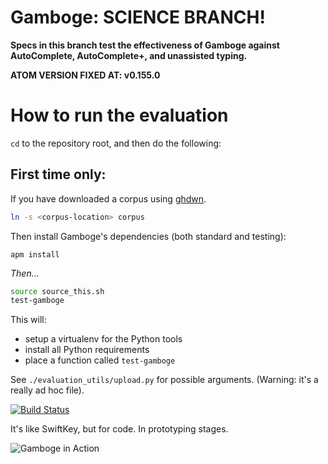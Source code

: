 # Gamboge: SCIENCE BRANCH!

**Specs in this branch test the effectiveness of Gamboge against
AutoComplete, AutoComplete+, and unassisted typing.**

**ATOM VERSION FIXED AT: v0.155.0**

# How to run the evaluation

`cd` to the repository root, and then do the following:

## First time only:

If you have downloaded a corpus using
[ghdwn](https://github.com/eddieantonio/ghdwn).

```sh
ln -s <corpus-location> corpus
```

Then install Gamboge's dependencies (both standard and testing):

```
apm install
```

_Then..._

```sh
source source_this.sh
test-gamboge
```

This will:

 - setup a virtualenv for the Python tools
 - install all Python requirements
 - place a function called `test-gamboge`

See `./evaluation_utils/upload.py` for possible arguments. (Warning:
it's a really ad hoc file).

[![Build Status](https://travis-ci.org/eddieantonio/atom-gamboge.svg)](https://travis-ci.org/eddieantonio/atom-gamboge)

It's like SwiftKey, but for code. In prototyping stages.

![Gamboge in Action](http://www.eddieantonio.ca/atom-gamboge/img/gamboge-0.1.0.gif)
